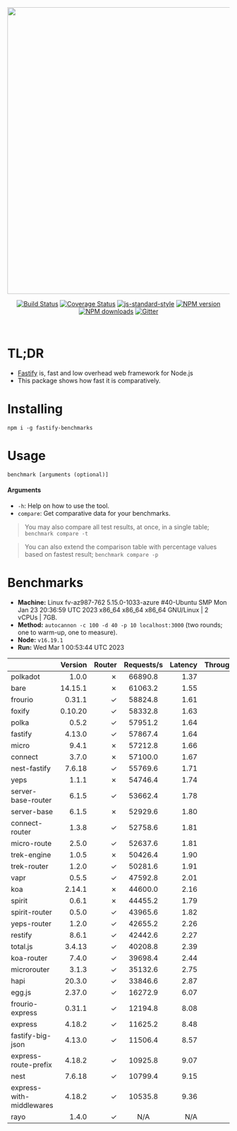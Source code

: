 <div align="center">
<img src="https://github.com/fastify/graphics/raw/master/full-logo.png" width="650" height="auto"/>
</div>

<div align="center">

[![Build Status](https://travis-ci.org/fastify/fastify.svg?branch=master)](https://travis-ci.org/fastify/fastify)
[![Coverage Status](https://coveralls.io/repos/github/fastify/fastify/badge.svg?branch=master)](https://coveralls.io/github/fastify/fastify?branch=master)
[![js-standard-style](https://img.shields.io/badge/code%20style-standard-brightgreen.svg?style=flat)](http://standardjs.com/)
[![NPM version](https://img.shields.io/npm/v/fastify.svg?style=flat)](https://www.npmjs.com/package/fastify)
[![NPM downloads](https://img.shields.io/npm/dm/fastify.svg?style=flat)](https://www.npmjs.com/package/fastify) [![Gitter](https://badges.gitter.im/gitterHQ/gitter.svg)](https://gitter.im/fastify)
</div>
<br />

# TL;DR

* [Fastify](https://github.com/fastify/fastify) is, fast and low overhead web framework for Node.js
* This package shows how fast it is comparatively.

# Installing

```
npm i -g fastify-benchmarks
```

# Usage

```
benchmark [arguments (optional)]
```

#### Arguments

* `-h`: Help on how to use the tool.
* `compare`: Get comparative data for your benchmarks.

> You may also compare all test results, at once, in a single table; `benchmark compare -t`

> You can also extend the comparison table with percentage values based on fastest result; `benchmark compare -p`
# Benchmarks
* __Machine:__ Linux fv-az987-762 5.15.0-1033-azure #40-Ubuntu SMP Mon Jan 23 20:36:59 UTC 2023 x86_64 x86_64 x86_64 GNU/Linux | 2 vCPUs | 7GB.
* __Method:__ `autocannon -c 100 -d 40 -p 10 localhost:3000` (two rounds; one to warm-up, one to measure).
* __Node:__ `v16.19.1`
* __Run:__ Wed Mar  1 00:53:44 UTC 2023

|                          | Version | Router | Requests/s | Latency | Throughput/Mb |
| :--                      | --:     | --:    | :-:        | --:     | --:           |
| polkadot                 | 1.0.0   | ✗      | 66890.8    | 1.37    | 11.93         |
| bare                     | 14.15.1 | ✗      | 61063.2    | 1.55    | 10.89         |
| frourio                  | 0.31.1  | ✓      | 58824.8    | 1.61    | 10.55         |
| foxify                   | 0.10.20 | ✓      | 58332.8    | 1.63    | 9.57          |
| polka                    | 0.5.2   | ✓      | 57951.2    | 1.64    | 10.33         |
| fastify                  | 4.13.0  | ✓      | 57867.4    | 1.64    | 10.37         |
| micro                    | 9.4.1   | ✗      | 57212.8    | 1.66    | 10.20         |
| connect                  | 3.7.0   | ✗      | 57100.0    | 1.67    | 10.18         |
| nest-fastify             | 7.6.18  | ✓      | 55769.6    | 1.71    | 9.36          |
| yeps                     | 1.1.1   | ✗      | 54746.4    | 1.74    | 9.76          |
| server-base-router       | 6.1.5   | ✓      | 53662.4    | 1.78    | 9.57          |
| server-base              | 6.1.5   | ✗      | 52929.6    | 1.80    | 9.44          |
| connect-router           | 1.3.8   | ✓      | 52758.6    | 1.81    | 9.41          |
| micro-route              | 2.5.0   | ✓      | 52637.6    | 1.81    | 9.39          |
| trek-engine              | 1.0.5   | ✗      | 50426.4    | 1.90    | 8.27          |
| trek-router              | 1.2.0   | ✓      | 50281.6    | 1.91    | 8.25          |
| vapr                     | 0.5.5   | ✓      | 47592.8    | 2.01    | 7.81          |
| koa                      | 2.14.1  | ✗      | 44600.0    | 2.16    | 7.95          |
| spirit                   | 0.6.1   | ✗      | 44455.2    | 1.79    | 7.93          |
| spirit-router            | 0.5.0   | ✓      | 43965.6    | 1.82    | 7.84          |
| yeps-router              | 1.2.0   | ✓      | 42655.2    | 2.26    | 7.61          |
| restify                  | 8.6.1   | ✓      | 42442.6    | 2.27    | 7.65          |
| total.js                 | 3.4.13  | ✓      | 40208.8    | 2.39    | 12.31         |
| koa-router               | 7.4.0   | ✓      | 39698.4    | 2.44    | 7.08          |
| microrouter              | 3.1.3   | ✓      | 35132.6    | 2.75    | 6.27          |
| hapi                     | 20.3.0  | ✓      | 33846.6    | 2.87    | 6.04          |
| egg.js                   | 2.37.0  | ✓      | 16272.9    | 6.07    | 5.73          |
| frourio-express          | 0.31.1  | ✓      | 12194.8    | 8.08    | 2.17          |
| express                  | 4.18.2  | ✓      | 11625.2    | 8.48    | 2.07          |
| fastify-big-json         | 4.13.0  | ✓      | 11506.4    | 8.57    | 132.39        |
| express-route-prefix     | 4.18.2  | ✓      | 10925.8    | 9.07    | 4.04          |
| nest                     | 7.6.18  | ✓      | 10799.4    | 9.15    | 2.46          |
| express-with-middlewares | 4.18.2  | ✓      | 10535.8    | 9.36    | 4.04          |
| rayo                     | 1.4.0   | ✓      | N/A        | N/A     | N/A           |
